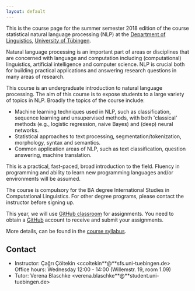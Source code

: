 ```yaml
---
layout: default
---
```


This is the course page
for the summer semester 2018 edition of the course
statistical natural language processing (NLP)
at the [Department of Linguistics](http://sfs.uni-tuebingen.de),
[University of Tübingen](http://uni-tuebingen.de).

Natural language processing  is
an important part of areas or disciplines
that are concerned with language and computation
including (computational) linguistics, artificial intelligence and
computer science. NLP is crucial both for building practical
applications and answering research questions in many areas of
research.

This course is an undergraduate introduction to natural language
processing. The aim of this course is to expose students to a large
variety of topics in NLP. Broadly the topics of the course include:

- Machine learning techniques used in NLP,
  such as classification,
  sequence learning and unsupervised methods,
  with both 'classical' methods (e.g., logistic regression,
  naive Bayes) and (deep) neural networks.
- Statistical approaches to text processing, segmentation/tokenization,
  morphology, syntax and semantics.
- Common application areas of NLP,
  such as text classification, question answering, machine
  translation.

This is a practical, fast-paced, broad introduction to the field.
Fluency in programming and ability to learn new programming languages
and/or environments will be assumed.

The course is compulsory for the BA degree International Studies in
Computational Linguistics. For other degree programs, please contact
the instructor before signing up.

This year, we will use
[GitHub classroom](https://classroom.github.com/classrooms/36228864-nlp-course-sfs-university-of-tubingen)
for assignments.
You need to obtain a [GitHub](https://github.com) account
to receive and submit your assignments.

More details, can be found in the [course syllabus](snlp-syllabus2018.pdf).

## Contact

- Instructor: Çağrı Çöltekin <ccoltekin**@**sfs.uni-tuebingen.de>  
  Office hours: Wednesday 12:00 - 14:00
  (Willemstr. 19, room 1.09)
- Tutor: Verena Blaschke <verena.blaschke**@**student.uni-tuebingen.de>
